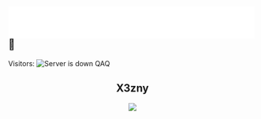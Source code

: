 <h2><a href="https://github.com/x3zny"><img src="https://raw.githubusercontent.com/x3zny/x3zny/master/name.svg" align="left" /></a>👑</h2>

Visitors:
<img src="https://count.getloli.com/@:X3zny?name=%3AX3zny&theme=rule34&padding=7&offset=0&align=top&scale=1&pixelated=1&darkmode=auto" alt="Server is down QAQ" />




<h2 align="center">X3zny</h2>
<p align="center">
  <img src="https://lanyard.cnrad.dev/api/1114950232426422342?theme=light&animated=true&hideDiscrim=true&borderRadius=25px&idleMessage=Not%20doing%20much..." />
</p>

